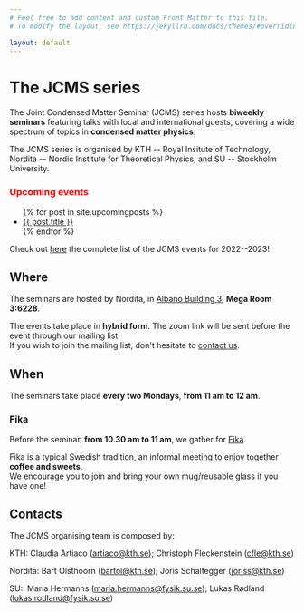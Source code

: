 ```yaml
---
# Feel free to add content and custom Front Matter to this file.
# To modify the layout, see https://jekyllrb.com/docs/themes/#overriding-theme-defaults

layout: default
---
```



# The JCMS series

The Joint Condensed Matter Seminar (JCMS) series hosts **biweekly seminars** featuring talks with local and international guests,
    covering a wide spectrum of topics in **condensed matter physics**.

The JCMS series is organised by KTH -- Royal Insitute of Technology, Nordita -- Nordic Institute for Theoretical Physics, and SU -- Stockholm University.
    
### <span style="color:red">Upcoming events</span>
<ul>
  {% for post in site.upcomingposts %}
    <li>
      <a href="{{ post.url | prepend: site.baseurl }}">{{ post.title }}</a>
    </li>
  {% endfor %}
</ul>

Check out [here](./fullCalendar.html) the complete list of the JCMS events for 2022--2023!

## Where

The seminars are hosted by Nordita, in [Albano Building 3](https://campusalbano.se/view/79lbEXZtjqiYeCiUsAIAeG/open), **Mega Room 3:6228**. 

The events take place in **hybrid form**. The zoom link will be sent before the event through our mailing list. 
<br>
If you wish to join the mailing list, don't hesitate to [contact us](#contacts).

## When

The seminars take place **every two Mondays**, **from 11 am to 12 am**. 

### Fika

Before the seminar, **from 10.30 am to 11 am**, we gather for [Fika](https://www.swedishfood.com/fika).

Fika is a typical Swedish tradition, an informal meeting to enjoy together **coffee and sweets**. 
<br>
We encourage you to join and bring your own mug/reusable glass if you have one!


<h2 id="contacts">Contacts</h2>

The JCMS organising team is composed by:

KTH:
Claudia Artiaco ([artiaco@kth.se](mailto:artiaco@kth.se)); Christoph Fleckenstein ([cfle@kth.se](mailto:cfle@kth.se))

Nordita:
Bart Olsthoorn ([bartol@kth.se](mailto:bartol@kth.se)); Joris Schaltegger ([joriss@kth.se](mailto:joriss@kth.se))

SU: 
Maria Hermanns ([maria.hermanns@fysik.su.se](mailto:maria.hermanns@fysik.su.se)); Lukas Rødland ([lukas.rodland@fysik.su.se](mailto:lukas.rodland@fysik.su.se))
 
